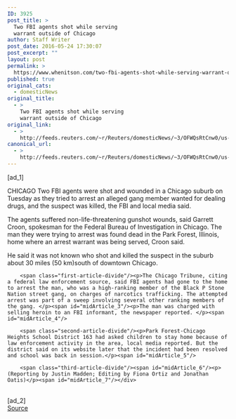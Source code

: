 ```yaml
---
ID: 3925
post_title: >
  Two FBI agents shot while serving
  warrant outside of Chicago
author: Staff Writer
post_date: 2016-05-24 17:30:07
post_excerpt: ""
layout: post
permalink: >
  https://www.whenitson.com/two-fbi-agents-shot-while-serving-warrant-outside-of-chicago/
published: true
original_cats:
  - domesticNews
original_title:
  - >
    Two FBI agents shot while serving
    warrant outside of Chicago
original_link:
  - >
    http://feeds.reuters.com/~r/Reuters/domesticNews/~3/OFWQsRtCnw0/us-illinois-crime-idUSKCN0YF2DG
canonical_url:
  - >
    http://feeds.reuters.com/~r/Reuters/domesticNews/~3/OFWQsRtCnw0/us-illinois-crime-idUSKCN0YF2DG
---
```

 [ad_1]
<br><div id="articleText">
<span id="midArticle_start"/>

<span class="focusParagraph" readability="6"><p><span class="articleLocation">CHICAGO</span> Two FBI agents were shot and wounded in a Chicago suburb on Tuesday as they tried to arrest an alleged gang member wanted for dealing drugs, and the suspect was killed, the FBI and local media said.</p></span><span id="midArticle_0"/><p>The agents suffered non-life-threatening gunshot wounds, said Garrett Croon, spokesman for the Federal Bureau of Investigation in Chicago. The man they were trying to arrest was found dead in the Park Forest, Illinois, home where an arrest warrant was being served, Croon said.</p><span id="midArticle_1"/><p>He said it was not known who shot and killed the suspect in the suburb about 30 miles (50 km)south of downtown Chicago.</p><span id="midArticle_2"/>
        
        <span class="first-article-divide"/><p>The Chicago Tribune, citing a federal law enforcement source, said FBI agents had gone to the home to arrest the man, who was a high-ranking member of the Black P Stone Nation street gang, on charges of narcotics trafficking. The attempted arrest was part of a sweep involving several other ranking members of the gang. </p><span id="midArticle_3"/><p>The man was charged with selling heroin to an FBI informant, the newspaper reported. </p><span id="midArticle_4"/>
        
        <span class="second-article-divide"/><p>Park Forest-Chicago Heights School District 163 had asked children to stay home because of law enforcement activity in the area, local media reported. But the district said on its website later that the incident had been resolved and school was back in session.</p><span id="midArticle_5"/>
        
        <span class="third-article-divide"/><span id="midArticle_6"/><p> (Reporting by Justin Madden; Editing by Fiona Ortiz and Jonathan Oatis)</p><span id="midArticle_7"/></div>
<br>[ad_2]
<br><a href="http://feeds.reuters.com/~r/Reuters/domesticNews/~3/OFWQsRtCnw0/us-illinois-crime-idUSKCN0YF2DG">Source </a>